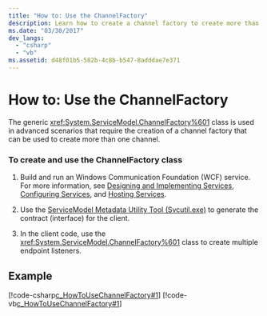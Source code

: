 ```yaml
---
title: "How to: Use the ChannelFactory"
description: Learn how to create a channel factory to create more than one channel for accessing services by using a WCF client. 
ms.date: "03/30/2017"
dev_langs: 
  - "csharp"
  - "vb"
ms.assetid: d48f01b5-582b-4c8b-b547-8adddae7e371
---
```

# How to: Use the ChannelFactory
The generic <xref:System.ServiceModel.ChannelFactory%601> class is used in advanced scenarios that require the creation of a channel factory that can be used to create more than one channel.  
  
### To create and use the ChannelFactory class  
  
1. Build and run an Windows Communication Foundation (WCF) service. For more information, see [Designing and Implementing Services](../designing-and-implementing-services.md), [Configuring Services](../configuring-services.md), and [Hosting Services](../hosting-services.md).  
  
2. Use the [ServiceModel Metadata Utility Tool (Svcutil.exe)](../servicemodel-metadata-utility-tool-svcutil-exe.md) to generate the contract (interface) for the client.  
  
3. In the client code, use the <xref:System.ServiceModel.ChannelFactory%601> class to create multiple endpoint listeners.  
  
## Example  
 [!code-csharp[c_HowToUseChannelFactory#1](../../../../samples/snippets/csharp/VS_Snippets_CFX/c_howtousechannelfactory/cs/source.cs#1)]
 [!code-vb[c_HowToUseChannelFactory#1](../../../../samples/snippets/visualbasic/VS_Snippets_CFX/c_howtousechannelfactory/vb/source.vb#1)]
